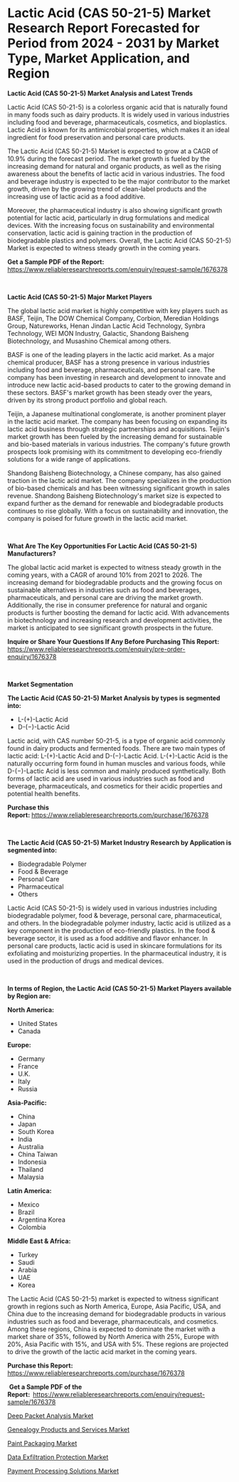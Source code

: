 <p><h1>Lactic Acid (CAS 50-21-5) Market Research Report Forecasted for Period from 2024 -  2031 by Market Type, Market Application, and Region</h1></p><p><strong>Lactic Acid (CAS 50-21-5) Market Analysis and Latest Trends</strong></p>
<p><p>Lactic Acid (CAS 50-21-5) is a colorless organic acid that is naturally found in many foods such as dairy products. It is widely used in various industries including food and beverage, pharmaceuticals, cosmetics, and bioplastics. Lactic Acid is known for its antimicrobial properties, which makes it an ideal ingredient for food preservation and personal care products.</p><p>The Lactic Acid (CAS 50-21-5) Market is expected to grow at a CAGR of 10.9% during the forecast period. The market growth is fueled by the increasing demand for natural and organic products, as well as the rising awareness about the benefits of lactic acid in various industries. The food and beverage industry is expected to be the major contributor to the market growth, driven by the growing trend of clean-label products and the increasing use of lactic acid as a food additive.</p><p>Moreover, the pharmaceutical industry is also showing significant growth potential for lactic acid, particularly in drug formulations and medical devices. With the increasing focus on sustainability and environmental conservation, lactic acid is gaining traction in the production of biodegradable plastics and polymers. Overall, the Lactic Acid (CAS 50-21-5) Market is expected to witness steady growth in the coming years.</p></p>
<p><strong>Get a Sample PDF of the Report:&nbsp;</strong> <a href="https://www.reliableresearchreports.com/enquiry/request-sample/1676378">https://www.reliableresearchreports.com/enquiry/request-sample/1676378</a></p>
<p>&nbsp;</p>
<p><strong>Lactic Acid (CAS 50-21-5) Major Market Players</strong></p>
<p><p>The global lactic acid market is highly competitive with key players such as BASF, Teijin, The DOW Chemical Company, Corbion, Meredian Holdings Group, Natureworks, Henan Jindan Lactic Acid Technology, Synbra Technology, WEI MON Industry, Galactic, Shandong Baisheng Biotechnology, and Musashino Chemical among others.</p><p>BASF is one of the leading players in the lactic acid market. As a major chemical producer, BASF has a strong presence in various industries including food and beverage, pharmaceuticals, and personal care. The company has been investing in research and development to innovate and introduce new lactic acid-based products to cater to the growing demand in these sectors. BASF's market growth has been steady over the years, driven by its strong product portfolio and global reach.</p><p>Teijin, a Japanese multinational conglomerate, is another prominent player in the lactic acid market. The company has been focusing on expanding its lactic acid business through strategic partnerships and acquisitions. Teijin's market growth has been fueled by the increasing demand for sustainable and bio-based materials in various industries. The company's future growth prospects look promising with its commitment to developing eco-friendly solutions for a wide range of applications.</p><p>Shandong Baisheng Biotechnology, a Chinese company, has also gained traction in the lactic acid market. The company specializes in the production of bio-based chemicals and has been witnessing significant growth in sales revenue. Shandong Baisheng Biotechnology's market size is expected to expand further as the demand for renewable and biodegradable products continues to rise globally. With a focus on sustainability and innovation, the company is poised for future growth in the lactic acid market.</p></p>
<p>&nbsp;</p>
<p><strong>What Are The Key Opportunities For Lactic Acid (CAS 50-21-5) Manufacturers?</strong></p>
<p><p>The global lactic acid market is expected to witness steady growth in the coming years, with a CAGR of around 10% from 2021 to 2026. The increasing demand for biodegradable products and the growing focus on sustainable alternatives in industries such as food and beverages, pharmaceuticals, and personal care are driving the market growth. Additionally, the rise in consumer preference for natural and organic products is further boosting the demand for lactic acid. With advancements in biotechnology and increasing research and development activities, the market is anticipated to see significant growth prospects in the future.</p></p>
<p><strong>Inquire or Share Your Questions If Any Before Purchasing This Report:</strong> <a href="https://www.reliableresearchreports.com/enquiry/pre-order-enquiry/1676378">https://www.reliableresearchreports.com/enquiry/pre-order-enquiry/1676378</a></p>
<p>&nbsp;</p>
<p><strong>Market Segmentation</strong></p>
<p><strong>The Lactic Acid (CAS 50-21-5) Market Analysis by types is segmented into:</strong></p>
<p><ul><li>L-(+)-Lactic Acid</li><li>D-(−)-Lactic Acid</li></ul></p>
<p><p>Lactic acid, with CAS number 50-21-5, is a type of organic acid commonly found in dairy products and fermented foods. There are two main types of lactic acid: L-(+)-Lactic Acid and D-(−)-Lactic Acid. L-(+)-Lactic Acid is the naturally occurring form found in human muscles and various foods, while D-(−)-Lactic Acid is less common and mainly produced synthetically. Both forms of lactic acid are used in various industries such as food and beverage, pharmaceuticals, and cosmetics for their acidic properties and potential health benefits.</p></p>
<p><strong>Purchase this Report:&nbsp;</strong><a href="https://www.reliableresearchreports.com/purchase/1676378">https://www.reliableresearchreports.com/purchase/1676378</a></p>
<p>&nbsp;</p>
<p><strong>The Lactic Acid (CAS 50-21-5) Market Industry Research by Application is segmented into:</strong></p>
<p><ul><li>Biodegradable Polymer</li><li>Food & Beverage</li><li>Personal Care</li><li>Pharmaceutical</li><li>Others</li></ul></p>
<p><p>Lactic Acid (CAS 50-21-5) is widely used in various industries including biodegradable polymer, food & beverage, personal care, pharmaceutical, and others. In the biodegradable polymer industry, lactic acid is utilized as a key component in the production of eco-friendly plastics. In the food & beverage sector, it is used as a food additive and flavor enhancer. In personal care products, lactic acid is used in skincare formulations for its exfoliating and moisturizing properties. In the pharmaceutical industry, it is used in the production of drugs and medical devices.</p></p>
<p>&nbsp;</p>
<p><strong>In terms of Region, the Lactic Acid (CAS 50-21-5) Market Players available by Region are:</strong></p>
<p>
    <p> <strong> North America: </strong>
        <ul>
            <li>United States</li>
            <li>Canada</li>
        </ul>
        </p> 
    <p> <strong> Europe: </strong>
        <ul>
            <li>Germany</li>
            <li>France</li>
            <li>U.K.</li>
            <li>Italy</li>
            <li>Russia</li>
        </ul>
        </p> 
    <p> <strong> Asia-Pacific: </strong>
        <ul>
            <li>China</li>
            <li>Japan</li>
            <li>South Korea</li>
            <li>India</li>
            <li>Australia</li>
            <li>China Taiwan</li>
            <li>Indonesia</li>
            <li>Thailand</li>
            <li>Malaysia</li>
        </ul>
        </p> 
    <p> <strong> Latin America: </strong>
        <ul>
            <li>Mexico</li>
            <li>Brazil</li>
            <li>Argentina Korea</li>
            <li>Colombia</li>
        </ul>
        </p> 
    <p> <strong> Middle East & Africa: </strong>
        <ul>
            <li>Turkey</li>
            <li>Saudi</li>
            <li>Arabia</li>
            <li>UAE</li>
            <li>Korea</li>
        </ul>
    </p>
    </p>
<p><p>The Lactic Acid (CAS 50-21-5) market is expected to witness significant growth in regions such as North America, Europe, Asia Pacific, USA, and China due to the increasing demand for biodegradable products in various industries such as food and beverage, pharmaceuticals, and cosmetics. Among these regions, China is expected to dominate the market with a market share of 35%, followed by North America with 25%, Europe with 20%, Asia Pacific with 15%, and USA with 5%. These regions are projected to drive the growth of the lactic acid market in the coming years.</p></p>
<p><strong>Purchase this Report: </strong><a href="https://www.reliableresearchreports.com/purchase/1676378">https://www.reliableresearchreports.com/purchase/1676378</a></p>
<p>&nbsp;<strong>Get a Sample PDF of the Report:&nbsp;&nbsp;</strong><a href="https://www.reliableresearchreports.com/enquiry/request-sample/1676378">https://www.reliableresearchreports.com/enquiry/request-sample/1676378</a></p>
<p><strong></strong></p>
<p><p><a href="https://medium.com/@christianhunter987/deep-packet-analysis-nbsp-market-focuses-on-market-share-size-and-projected-forecast-till-2031-a7b31ad5643d">Deep Packet Analysis Market</a></p><p><a href="https://medium.com/@geovanyjast76845/genealogy-products-and-services-market-exploring-market-share-market-trends-and-future-growth-60c651a30c52">Genealogy Products and Services Market</a></p><p><a href="https://medium.com/@beauhagenes2023/paint-packaging-market-size-cagr-trends-2024-2030-12482014f961">Paint Packaging Market</a></p><p><a href="https://medium.com/@geovanyjast76845/data-exfiltration-protection-market-research-report-its-history-and-forecast-2024-to-2031-69c7293df29f">Data Exfiltration Protection Market</a></p><p><a href="https://medium.com/@geovanyjast76845/payment-processing-solutions-market-size-market-outlook-and-market-forecast-2024-to-2031-99f2505fc8e1">Payment Processing Solutions Market</a></p></p>